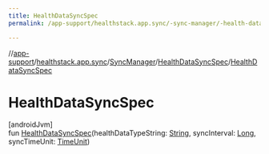```yaml
---
title: HealthDataSyncSpec
permalink: /app-support/healthstack.app.sync/-sync-manager/-health-data-sync-spec/-health-data-sync-spec.html

---
```

//[app-support](/app-support.html)/[healthstack.app.sync](../../index.html)/[SyncManager](../index.html)/[HealthDataSyncSpec](index.html)/[HealthDataSyncSpec](-health-data-sync-spec.html)



# HealthDataSyncSpec



[androidJvm]\
fun [HealthDataSyncSpec](-health-data-sync-spec.html)(healthDataTypeString: [String](https://kotlinlang.org/api/latest/jvm/stdlib/kotlin/-string/index.html), syncInterval: [Long](https://kotlinlang.org/api/latest/jvm/stdlib/kotlin/-long/index.html), syncTimeUnit: [TimeUnit](https://developer.android.com/reference/kotlin/java/util/concurrent/TimeUnit.html))




